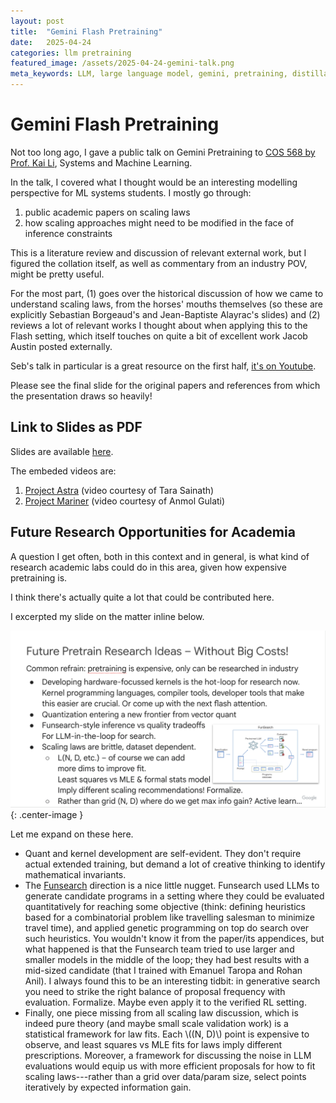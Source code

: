 ```yaml
---
layout: post
title:  "Gemini Flash Pretraining"
date:   2025-04-24
categories: llm pretraining
featured_image: /assets/2025-04-24-gemini-talk.png
meta_keywords: LLM, large language model, gemini, pretraining, distillation
---
```


# Gemini Flash Pretraining

Not too long ago, I gave a public talk on Gemini Pretraining to [COS 568 by Prof. Kai Li](https://www.cs.princeton.edu/courses/archive/spring25/cos568/), Systems and Machine Learning.

In the talk, I covered what I thought would be an interesting modelling perspective for ML systems students. I mostly go through:

1. public academic papers on scaling laws
2. how scaling approaches might need to be modified in the face of inference constraints

This is a literature review and discussion of relevant external work, but I figured the collation itself, as well as commentary from an industry POV, might be pretty useful.

For the most part, (1) goes over the historical discussion of how we came to understand scaling laws, from the horses' mouths themselves (so these are explicitly Sebastian Borgeaud's and Jean-Baptiste Alayrac's slides) and (2) reviews a lot of relevant works I thought about when applying this to the Flash setting, which itself touches on quite a bit of excellent work Jacob Austin posted externally.

Seb's talk in particular is a great resource on the first half, [it's on Youtube](https://www.youtube.com/watch?v=1MqlbPsWnAA).

Please see the final slide for the original papers and references from which the presentation draws so heavily!

## Link to Slides as PDF

Slides are available [here](/assets/2025-04-24-princeton-talk.pdf).

The embeded videos are:

1. [Project Astra](https://www.youtube.com/watch?v=hIIlJt8JERI) (video courtesy of Tara Sainath)
2. [Project Mariner](https://www.youtube.com/watch?v=_uBg6syzXhk) (video courtesy of Anmol Gulati)

## Future Research Opportunities for Academia

A question I get often, both in this context and in general, is what kind of research academic labs could do in this area, given how expensive pretraining is.

I think there's actually quite a lot that could be contributed here.

I excerpted my slide on the matter inline below.

![future research](/assets/2025-04-24-future-research.png){: .center-image }

Let me expand on these here.

* Quant and kernel development are self-evident. They don't require actual extended training, but demand a lot of creative thinking to identify mathematical invariants.
* The [Funsearch](https://deepmind.google/discover/blog/funsearch-making-new-discoveries-in-mathematical-sciences-using-large-language-models/) direction is a nice little nugget. Funsearch used LLMs to generate candidate programs in a setting where they could be evaluated quantitatively for reaching some objective (think: defining heuristics based for a combinatorial problem like travelling salesman to minimize travel time), and applied genetic programming on top do search over such heuristics. You wouldn't know it from the paper/its appendices, but what happened is that the Funsearch team tried to use larger and smaller models in the middle of the loop; they had best results with a mid-sized candidate (that I trained with Emanuel Taropa and Rohan Anil). I always found this to be an interesting tidbit: in generative search you need to strike the right balance of proposal frequency with evaluation. Formalize. Maybe even apply it to the verified RL setting.
* Finally, one piece missing from all scaling law discussion, which is indeed pure theory (and maybe small scale validation work) is a statistical framework for law fits. Each \\((N, D)\\) point is expensive to observe, and least squares vs MLE fits for laws imply different prescriptions. Moreover, a framework for discussing the noise in LLM evaluations would equip us with more efficient proposals for how to fit scaling laws---rather than a grid over data/param size, select points iteratively by expected information gain.
